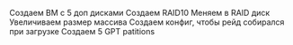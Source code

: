 Создаем ВМ с 5 доп дисками
Создаем RAID10
Меняем в RAID диск
Увеличиваем размер массива
Создаем конфиг, чтобы рейд собирался при загрузке
Создаем 5 GPT patitions
